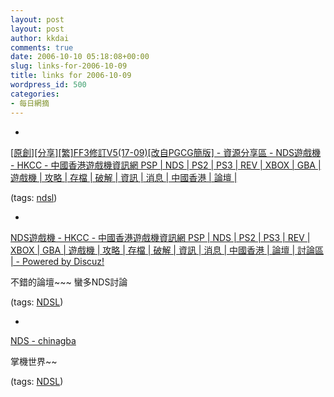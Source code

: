 ```yaml
---
layout: post
layout: post
author: kkdai
comments: true
date: 2006-10-10 05:18:08+00:00
slug: links-for-2006-10-09
title: links for 2006-10-09
wordpress_id: 500
categories:
- 每日網摘
---
```



	
  * 
		

[[原創][分享][繁]FF3修訂V5(17-09)[改自PGCG簡版] - 資源分享區 - NDS遊戲機 - HKCC - 中國香港遊戲機資訊網 PSP | NDS | PS2 | PS3 | REV | XBOX | GBA | 遊戲機 | 攻略 | 存檔 | 破解 | 資訊 | 消息 | 中國香港 | 論壇 |](http://www.hacken.cc/bbs/viewthread.php?tid=45476)


		

(tags: [ndsl](http://del.icio.us/kkdai/ndsl))


	

	
  * 
		

[NDS遊戲機 - HKCC - 中國香港遊戲機資訊網 PSP | NDS | PS2 | PS3 | REV | XBOX | GBA | 遊戲機 | 攻略 | 存檔 | 破解 | 資訊 | 消息 | 中國香港 | 論壇 | 討論區 | - Powered by Discuz!](http://www.hacken.cc/bbs/forum-18-1.html)


		

不錯的論壇~~~ 蠻多NDS討論


		

(tags: [NDSL](http://del.icio.us/kkdai/NDSL))


	

	
  * 
		

[NDS - chinagba](http://pocket.youxizhu.com/nds/)


		

掌機世界~~


		

(tags: [NDSL](http://del.icio.us/kkdai/NDSL))


	


